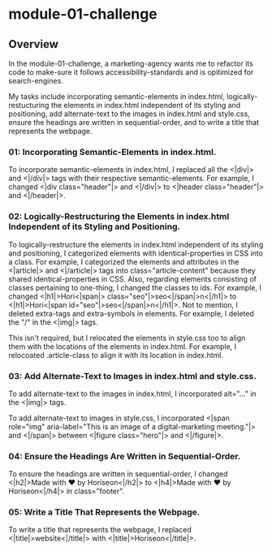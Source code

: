 # module-01-challenge
## Overview
In the module-01-challenge, a marketing-agency wants me to refactor its code to make-sure it follows accessibility-standards and is opitimized for search-engines.

My tasks include incorporating semantic-elements in index.html, logically-restucturing the elements in index.html independent of its styling and positioning, add alternate-text to the images in index.html and style.css, ensure the headings are written in sequential-order, and to write a title that represents the webpage.

### 01: Incorporating Semantic-Elements in index.html.
To incorporate semantic-elements in index.html, I replaced all the <|div|> and <|/div|> tags with their respective semantic-elements. For example, I changed <|div class="header"|> and <|/div|> to <|header class="header"|> and <|/header|>.

### 02: Logically-Restructuring the Elements in index.html Independent of its Styling and Positioning.
To logically-restructure the elements in index.html independent of its styling and positioning, I categorized elements with identical-properties in CSS into a class. For example, I categorized the elements and attributes in the <|article|> and <|/article|> tags into class="article-content" because they shared identical-properties in CSS. Also, regarding elements consisting of classes pertaining to one-thing, I changed the classes to ids. For example, I changed <|h1|>Hori<|span|> class="seo"|>seo<|/span|>n<|/h1|> to <|h1|>Hori<|span id="seo"|>seo<|/span|>n<|/h1|>. Not to mention, I deleted extra-tags and extra-symbols in elements. For example, I deleted the "/" in the <|img|> tags.

This isn't required, but I relocated the elements in style.css too to align them with the locations of the elements in index.html. For example, I relocoated .article-class to align it with its location in index.html.

### 03: Add Alternate-Text to Images in index.html and style.css.
To add alternate-text to the images in index.html, I incorporated alt="..." in the <|img|> tags.

To add alternate-text to images in style.css, I incorporated <|span role="img" aria-label="This is an image of a digital-marketing meeting."|> and <|/span|> between <|figure class="hero"|> and <|/figure|>.

### 04: Ensure the Headings Are Written in Sequential-Order.
To ensure the headings are written in sequential-order, I changed <|h2|>Made with ❤️️ by Horiseon<|/h2|> to <|h4|>Made with ❤️️ by Horiseon<|/h4|> in class="footer".

### 05: Write a Title That Represents the Webpage.
To write a title that represents the webpage, I replaced <|title|>website<|/title|> with <|title|>Horiseon<|/title|>.